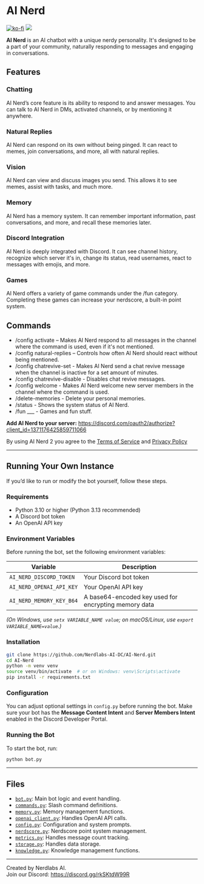 # AI Nerd
[![ko-fi](https://ko-fi.com/img/githubbutton_sm.svg)](https://ko-fi.com/E1E61JZM90) [![](https://dcbadge.limes.pink/api/server/rkSKtdW99R)](https://discord.gg/rkSKtdW99R)

**AI Nerd** is an AI chatbot with a unique nerdy personality. It's designed to be a part of your community, naturally responding to messages and engaging in conversations.
## Features
### Chatting
AI Nerd’s core feature is its ability to respond to and answer messages. You can talk to AI Nerd in DMs, activated channels, or by mentioning it anywhere.
### Natural Replies
AI Nerd can respond on its own without being pinged. It can react to memes, join conversations, and more, all with natural replies.
### Vision
AI Nerd can view and discuss images you send. This allows it to see memes, assist with tasks, and much more.
### Memory
AI Nerd has a memory system. It can remember important information, past conversations, and more, and recall these memories later.
### Discord Integration
AI Nerd is deeply integrated with Discord. It can see channel history, recognize which server it's in, change its status, read usernames, react to messages with emojis, and more.
### Games
AI Nerd offers a variety of game commands under the /fun category. Completing these games can increase your nerdscore, a built-in point system.
## Commands
- /config activate – Makes AI Nerd respond to all messages in the channel where the command is used, even if it's not mentioned.
- /config natural-replies – Controls how often AI Nerd should react without being mentioned.
- /config chatrevive-set - Makes AI Nerd send a chat revive message when the channel is inactive for a set amount of minutes.
- /config chatrevive-disable - Disables chat revive messages.
- /config welcome - Makes AI Nerd welcome new server members in the channel where the command is used.
- /delete-memories - Delete your personal memories.
- /status - Shows the system status of AI Nerd.
- /fun ___ - Games and fun stuff.

**Add AI Nerd to your server:**
https://discord.com/oauth2/authorize?client_id=1371176425859711066

By using AI Nerd 2 you agree to the [Terms of Service](https://docs.google.com/document/d/1CBJ7tNOX0lKOsg4MZlJlc3TMkYQd_6mWXQ8ZWMtxix8/edit?usp=sharing) and [Privacy Policy](https://docs.google.com/document/d/1-07kJ2zpO0_DVLHQE1TBvMZXqynkzdczirtTYXEnAcc/edit?usp=sharing)

---

## Running Your Own Instance

If you’d like to run or modify the bot yourself, follow these steps.

### Requirements

* Python 3.10 or higher (Python 3.13 recommended)
* A Discord bot token
* An OpenAI API key

### Environment Variables

Before running the bot, set the following environment variables:

| Variable                 | Description                                          |
| ------------------------ | ---------------------------------------------------- |
| `AI_NERD_DISCORD_TOKEN`  | Your Discord bot token                               |
| `AI_NERD_OPENAI_API_KEY` | Your OpenAI API key                                  |
| `AI_NERD_MEMORY_KEY_B64` | A base64-encoded key used for encrypting memory data |

*(On Windows, use `setx VARIABLE_NAME value`; on macOS/Linux, use `export VARIABLE_NAME=value`.)*

### Installation

```bash
git clone https://github.com/Nerdlabs-AI-DC/AI-Nerd.git
cd AI-Nerd
python -m venv venv
source venv/bin/activate  # or on Windows: venv\Scripts\activate
pip install -r requirements.txt
```

### Configuration

You can adjust optional settings in `config.py` before running the bot.
Make sure your bot has the **Message Content Intent** and **Server Members Intent** enabled in the Discord Developer Portal.

### Running the Bot

To start the bot, run:

```bash
python bot.py
```

---

## Files

- [`bot.py`](bot.py): Main bot logic and event handling.
- [`commands.py`](commands.py): Slash command definitions.
- [`memory.py`](memory.py): Memory management functions.
- [`openai_client.py`](openai_client.py): Handles OpenAI API calls.
- [`config.py`](config.py): Configuration and system prompts.
- [`nerdscore.py`](nerdscore.py): Nerdscore point system management.
- [`metrics.py`](metrics.py): Handles message count tracking.
- [`storage.py`](storage.py): Handles data storage.
- [`knowledge.py`](knowledge.py): Knowledge management functions.

---

Created by Nerdlabs AI.  
Join our Discord: https://discord.gg/rkSKtdW99R
